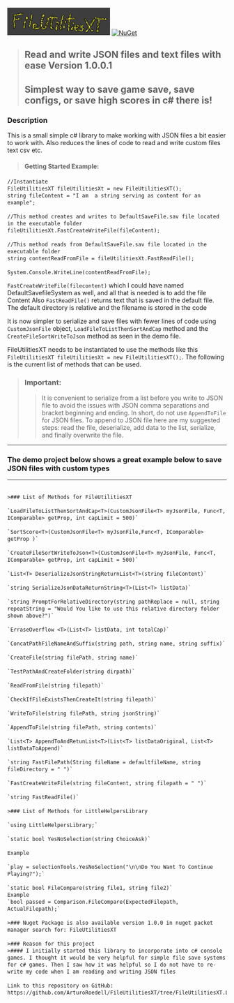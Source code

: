 ![image info](./icon/FileUtilitiesXT_icon.png)
[![NuGet](https://img.shields.io/nuget/vpre/ArturoRoedell.Util.FileUtilitiesXT.svg)](https://www.nuget.org/packages/downloader)

>## Read and write JSON files and text files with ease Version 1.0.0.1
>## Simplest way to save game save, save configs, or save high scores in c# there is!

### Description

This is a small simple c# library to make working with JSON files a  bit easier to work with. Also reduces the lines of code to read and write custom files text csv etc.

>#### Getting Started Example:

    //Instantiate
	FileUtilitiesXT fileUtilitiesXt = new FileUtilitiesXT();  
	string fileContent = "I am  a string serving as content for an example";

    //This method creates and writes to DefaultSaveFile.sav file located in the executable folder
	fileUtilitiesXt.FastCreateWriteFile(fileContent); 

    //This method reads from DefaultSaveFile.sav file located in the executable folder
	string contentReadFromFile = fileUtilitiesXt.FastReadFile();

	System.Console.WriteLine(contentReadFromFile);




`FastCreateWriteFile(filecontent)` which I could have named DefaultSavefileSystem as well, and all that is needed is to add the file Content
Also `FastReadFile()` returns text that is saved in the default file. The default directory is relative and the filename is stored in the code

It is now simpler to serialize and save files with fewer lines of code using `CustomJsonFile` object,
`LoadFileToListThenSortAndCap` method and the `CreateFileSortWriteToJson` method as seen in the demo file.


FileUtilitiesXT needs to be instantiated to use the methods like this `FileUtilitiesXT fileUtilitiesXt = new FileUtilitiesXT();`. The following is the current list of methods that can be used.



>### Important:
>>It is convenient to serialize from a list before you write to JSON file to avoid the issues with
JSON comma separations and bracket beginning and ending. In short, do not use `AppendToFile` for JSON files.
To append to JSON file here are my suggested steps: read the file, deserialize,
add data to the list, serialize, and finally overwrite the file.
***


### The demo project below shows a great example below to save JSON files with custom types
***
~~~~

>### List of Methods for FileUtilitiesXT

`LoadFileToListThenSortAndCap<T>(CustomJsonFile<T> myJsonFile, Func<T, IComparable> getProp, int capLimit = 500)`

`SortScore<T>(CustomJsonFile<T> myJsonFile,Func<T, IComparable> getProp )`

`CreateFileSortWriteToJson<T>(CustomJsonFile<T> myJsonFile, Func<T, IComparable> getProp, int capLimit = 500)`

`List<T> DeserializeJsonStringReturnList<T>(string fileContent)`

`string SerializeJsonDataReturnString<T>(List<T> listData)`

`string PromptForRelativeDirectory(string pathReplace = null, string repeatString = "Would You like to use this relative directory folder shown above?")`

`ErraseOverflow <T>(List<T> listData, int totalCap)`

`ConcatPathFileNameAndSuffix(string path, string name, string suffix)`

`CreateFile(string filePath, string name)`

`TestPathAndCreateFolder(string dirpath)`

`ReadFromFile(string filepath)`

`CheckIfFileExistsThenCreateIt(string filepath)`

`WriteToFile(string filePath, string jsonString)`

`AppendToFile(string filePath, string contents)`

`List<T> AppendToAndRetunList<T>(List<T> listDataOriginal, List<T> listDataToAppend)`

`string FastFilePath(String fileName = defaultfileName, string fileDirectory = " ")`

`FastCreateWriteFile(string fileContent, string filepath = " ")`

`string FastReadFile()`

>### List of Methods for LittleHelpersLibrary

`using LittleHelpersLibrary;`

`static bool YesNoSelection(string ChoiceAsk)`

Example

`play = selectionTools.YesNoSelection("\n\nDo You Want To Continue Playing?");`

`static bool FileCompare(string file1, string file2)`
Example
`bool passed = Comparison.FileCompare(ExpectedFilepath, ActualFilepath);`

>### Nuget Package is also available version 1.0.0 in nuget packet manager search for: FileUtilitiesXT

>### Reason for this project
>#### I initially started this library to incorporate into c# console games. I thought it would be very helpful for simple file save systems for c# games. Then I saw how it was helpful so I do not have to re-write my code when I am reading and writing JSON files

Link to this repository on GitHub:
https://github.com/ArturoRoedell/FileUtilitiesXT/tree/FileUtilitiesXT.LibraryV1.0.0.1


